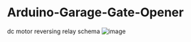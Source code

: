 # Arduino-Garage-Gate-Opener

dc motor reversing relay schema
![image](https://user-images.githubusercontent.com/41493173/234400846-b93ad476-667f-4055-a8b4-cfc7495aa74d.png)
